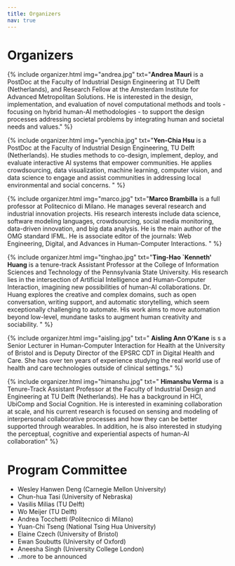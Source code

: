 ```yaml
---
title: Organizers
nav: true
---
```


# Organizers

{% include organizer.html img="andrea.jpg" txt="<strong>Andrea Mauri</strong> is a PostDoc at the Faculty of Industrial Design Engineering at TU Delft (Netherlands), and Research Fellow at the Amsterdam Institute for Advanced Metropolitan Solutions. He is interested in the design, implementation, and evaluation of novel computational methods and tools - focusing on hybrid human-AI methodologies - to support the design processes addressing societal problems by integrating human and societal needs and values." %}

{% include organizer.html img="yenchia.jpg" txt="<strong>Yen-Chia Hsu</strong> is a PostDoc at the Faculty of Industrial Design Engineering, TU Delft (Netherlands). He studies methods to co-design, implement, deploy, and evaluate interactive AI systems that empower communities. He applies crowdsourcing, data visualization, machine learning, computer vision, and data science to engage and assist communities in addressing local environmental and social concerns. " %}

{% include organizer.html img="marco.jpg" txt="<strong>Marco Brambilla</strong> is a full professor at Politecnico di Milano. He manages several research and industrial innovation projects. His research interests include data science, software modeling languages, crowdsourcing, social media monitoring, data-driven innovation, and big data analysis. He is the main author of the OMG standard IFML. He is associate editor of the journals: Web Engineering, Digital, and Advances in Human-Computer Interactions. " %}

{% include organizer.html img="tinghao.jpg" txt="<strong>Ting-Hao `Kenneth' Huang</strong> is a tenure-track Assistant Professor at the College of Information Sciences and Technology of the Pennsylvania State University. His research lies in the intersection of Artificial Intelligence and Human-Computer Interaction, imagining new possibilities of human-AI collaborations. Dr. Huang explores the creative and complex domains, such as open conversation, writing support, and automatic storytelling, which seem exceptionally challenging to automate. His work aims to move automation beyond low-level, mundane tasks to augment human creativity and sociability.  " %}

{% include organizer.html img="aisling.jpg" txt=" <strong>Aisling Ann O'Kane</strong> is s a Senior Lecturer in Human-Computer Interaction for Health at the University of Bristol and is Deputy Director of the EPSRC CDT in Digital Health and Care. She has over ten years of experience studying the real world use of health and care technologies outside of clinical settings." %}

{% include organizer.html img="himanshu.jpg" txt=" <strong>Himanshu Verma</strong> is a Tenure-Track Assistant Professor at the Faculty of Industrial Design and Engineering at TU Delft (Netherlands). He has a background in HCI, UbiComp and Social Cognition. He is interested in examining collaboration at scale, and his current research is focused on sensing and modeling of interpersonal collaborative processes and how they can be better supported through wearables. In addition, he is also interested in studying the perceptual, cognitive and experiential aspects of human-AI collaboration" %}

# Program Committee

- Wesley Hanwen Deng (Carnegie Mellon University)
- Chun-hua Tasi (University of Nebraska)
- Vasilis Milias (TU Delft)
- Wo Meijer (TU Delft)
- Andrea Tocchetti (Politecnico di Milano)
- Yuan-Chi Tseng (National Tsing Hua University)
- Elaine Czech (University of Bristol)
- Ewan Soubutts (University of Oxford)
- Aneesha Singh (University College London)
- ..more to be announced
